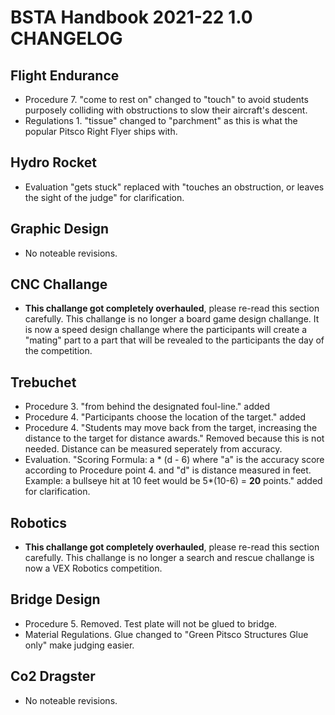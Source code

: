 # BSTA Handbook 2021-22 1.0 CHANGELOG
## Flight Endurance
- Procedure 7. "come to rest on" changed to "touch" to avoid students purposely
colliding with obstructions to slow their aircraft's descent.  
- Regulations 1. "tissue" changed to "parchment" as this is what the popular 
Pitsco Right Flyer ships with.
## Hydro Rocket
- Evaluation "gets stuck" replaced with "touches an obstruction, or leaves the
sight of the judge" for clarification.
## Graphic Design
- No noteable revisions.
## CNC Challange
- **This challange got completely overhauled**, please re-read this section 
carefully. This challange is no longer a board game design challange. It is now
a speed design challange where the participants will create a "mating" part to a
part that will be revealed to the participants the day of the competition.
## Trebuchet
- Procedure 3. "from behind the designated foul-line." added
- Procedure 4. "Participants choose the location of the target." added
- Procedure 4. "Students may move back from the target, increasing the distance 
to the target for distance awards." Removed because this is not needed. Distance 
can be measured seperately from accuracy.
- Evaluation. "Scoring Formula: a * (d - 6) where "a" is the accuracy score 
according to Procedure point 4. and "d" is distance measured in feet. Example: 
a bullseye hit at 10 feet would be 5*(10-6) = **20** points." added for 
clarification.
## Robotics
- **This challange got completely overhauled**, please re-read this section 
carefully. This challange is no longer a search and rescue challange is now a 
VEX Robotics competition.
## Bridge Design
- Procedure 5. Removed. Test plate will not be glued to bridge.
- Material Regulations. Glue changed to "Green Pitsco Structures Glue only" make
 judging easier.
## Co2 Dragster
- No noteable revisions.